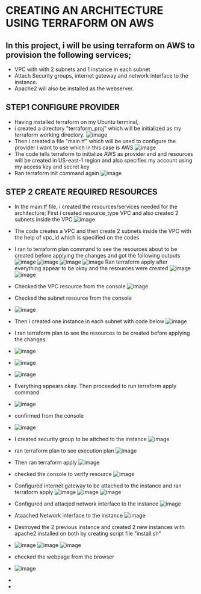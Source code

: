 # CREATING AN ARCHITECTURE USING TERRAFORM ON AWS
## In this project, i will be using terraform on AWS to provision the following services;
* VPC with with 2 subnets and 1 instance in each subnet
* Attach Security groups, internet gateway and network interface to the instance.
* Apache2 will also be installed as the webserver.
## STEP1 CONFIGURE PROVIDER
* Having installed terraform on my Ubuntu terminal,
* i created a directory "terraform_proj" which will be initialized as my terraform working directory.
![image](https://user-images.githubusercontent.com/101482368/163332726-cc583754-4c90-4120-816c-8ac49783f0ab.png)
* Then i created a file "main.tf" which will be used to configure the provider i want to use which in this case is AWS
![image](https://user-images.githubusercontent.com/101482368/163334954-812d02c2-e970-4410-872b-50d9a33f0e0d.png)
* The code tells terraform to initialize AWS as provider and and resources will be created in US-east-1 region and also specifies my account using my access key and secret key
* Ran terraform init command again 
![image](https://user-images.githubusercontent.com/101482368/163335863-e311e543-2725-404b-b059-868d6f67e1bf.png)
## STEP 2 CREATE REQUIRED RESOURCES
* In the main.tf file, i created the resources/services needed for the architecture;
First i created resource_type VPC and also created 2 subnets inside the VPC
![image](https://user-images.githubusercontent.com/101482368/163342567-dae48c2d-dd6f-42d1-ab1f-658b6c92dbdb.png)
* The code creates a VPC and then create 2 subnets inside the VPC with the help of vpc_id which is specified on the codes
* I ran to terraform plan command to see the resources about to be created before applying the changes and got the following outputs
![image](https://user-images.githubusercontent.com/101482368/163340028-c1379af5-b6e4-45e4-8fbf-b2c1552b9403.png)
![image](https://user-images.githubusercontent.com/101482368/163340310-19ded532-960a-4c4f-95c2-343621d6132a.png)
![image](https://user-images.githubusercontent.com/101482368/163340467-2e7f0143-bf97-4614-8274-a8f876ecacc7.png)
![image](https://user-images.githubusercontent.com/101482368/163340543-cf2c5b00-663f-430c-8575-fb60cff3ba14.png)
Ran terraform apply after everything appear to be okay and the resources were created
![image](https://user-images.githubusercontent.com/101482368/163344278-d80999e3-dd88-4720-9405-002e2b7ce862.png)
![image](https://user-images.githubusercontent.com/101482368/163344433-c38d3375-48b9-43bb-9b79-ccbf6ca358ff.png)
* Checked the VPC resource from the console
![image](https://user-images.githubusercontent.com/101482368/163403755-c6af149f-3a74-4b3b-b77d-76122f63f0ab.png)
* Checked the subnet resource from the console
* ![image](https://user-images.githubusercontent.com/101482368/163404753-5c02e3e6-7df0-4edb-8a8f-a05e3dc0062a.png)
* Then i created one instance in each subnet with code below
![image](https://user-images.githubusercontent.com/101482368/163408668-1436efb4-cca6-499e-ad76-d98a088c70da.png)
* I ran terraform plan to see the resources to be created before applying the changes
* ![image](https://user-images.githubusercontent.com/101482368/163409196-99b6734e-d067-44d3-bf34-799fff8a9e4b.png)
* ![image](https://user-images.githubusercontent.com/101482368/163409300-d4842351-80ed-4eae-aea2-57fd8015da79.png)
* ![image](https://user-images.githubusercontent.com/101482368/163409583-20684500-dd59-47cd-b44d-83f75ec74bdf.png)

* Everything appears okay. Then proceeded to run terraform apply command
* ![image](https://user-images.githubusercontent.com/101482368/163417599-8608f570-7311-4c57-a56c-592165c54642.png)
* confirmed from the console
* ![image](https://user-images.githubusercontent.com/101482368/163418243-d5611e40-b926-43b2-8395-eff7b0edb519.png)
* I created security group to be attched to the instance
![image](https://user-images.githubusercontent.com/101482368/163424228-b6497824-d2b3-46e0-99a9-f9ef9fc6fe19.png)
* ran terraform plan to see execution plan
![image](https://user-images.githubusercontent.com/101482368/163424668-fd0d3177-c31e-4e8a-bcee-59ccabdace44.png)
* Then ran terraform apply
![image](https://user-images.githubusercontent.com/101482368/163425016-2bc6016d-a203-4e58-bd7b-88f36f530dbf.png)
* checked the console to verify resource
![image](https://user-images.githubusercontent.com/101482368/163425273-6a70a335-8f11-451d-a966-2e0b6d526e2d.png)
* Configured internet gateway to be attached to the instance and ran terraform apply
![image](https://user-images.githubusercontent.com/101482368/163429983-a72ff297-facd-4567-82b7-b301284d383b.png)
![image](https://user-images.githubusercontent.com/101482368/163430236-40a16ec9-2345-4465-956b-761a2698b6da.png)
![image](https://user-images.githubusercontent.com/101482368/163436640-ed81e5e3-18a4-4d99-97ba-95483f2578b0.png)

* Configured and attacjed network interface to the instance
![image](https://user-images.githubusercontent.com/101482368/163437334-bed55f71-fc8f-44b4-b418-db4c4f92a993.png)
* Ataached Network interface to the instance
![image](https://user-images.githubusercontent.com/101482368/163438471-ad2e6bd8-0c2b-4bc7-8037-51b34d342395.png)
* Destroyed the 2 previous instance and created 2 new instances with apache2 installed on both by creating script file "install.sh"
* ![image](https://user-images.githubusercontent.com/101482368/163442042-6b2868be-8380-4567-ade9-6268f62fb23e.png)
![image](https://user-images.githubusercontent.com/101482368/163441378-2c0f614e-3363-40d9-be8f-65fe00f25471.png)
![image](https://user-images.githubusercontent.com/101482368/163441541-f65f0d76-1b4b-43bd-9ec0-d9ffca658367.png)
* checked the webpage from the browser
* ![image](https://user-images.githubusercontent.com/101482368/163443956-f824e7a6-a116-40b4-ac67-d39ba36685c6.png)








*


* 

